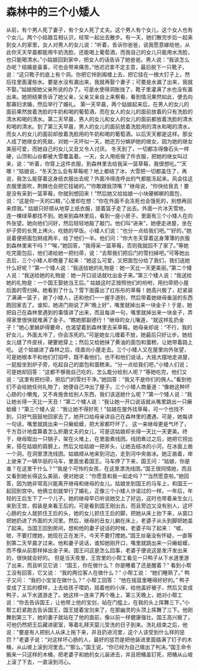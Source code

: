 # 森林中的三个小矮人

从前，有个男人死了妻子，有个女人死了丈夫。这个男人有个女儿，这个女人也有个女儿。两个小姑娘互相认识，经常一起出去散步。有一天，她们散完步后一起来到女人的家里，女人对男人的女儿说：“听着，告诉你爸爸，说我愿意嫁给他，从此你天天早晨都能用牛奶洗脸，还能喝上葡萄酒，而我自己的女儿只能用水洗脸，也只能喝清水。”小姑娘回到家中，把女人的话告诉了她爸爸。男人说：“我该怎么办呢？结婚是喜事，可也会带来痛苦。”他迟迟拿不定主意，最后脱下一只靴子，说：“这只靴子的底上有个洞。你把它拎到阁楼上去，把它挂在一根大钉子上，然后往里面灌些水。要是水没有漏出来，我就再娶个妻子；可要是水漏了出来，我就不娶。”姑娘按她父亲所说的办了。可是水使得洞胀拢了，靴子里灌满了水也没有漏出来。她把结果告诉了她父亲，父亲又亲自上来察看，看到情况果然如此，便去向那寡妇求婚，然后举行了婚礼。 
第一天早晨，两个姑娘起来后，在男人的女儿的面前果然放着洗脸的牛奶和喝的葡萄酒，而在女人的女儿的面前放着的只有洗脸的清水和喝的清水。第二天早晨，男人的女儿和女人的女儿的面前都放着洗脸的清水和喝的清水。到了第三天早晨，男人的女儿的面前放着洗脸用的清水和喝的清水，而女人的女儿的面前却放着洗脸用的牛奶和喝的葡萄酒。以后天天都是这样。那女人成了她继女的死敌，对她一天坏似一天，她还万分嫉妒她的继女，因为她的继女美丽可爱，而她自己的女儿又丑又令人讨厌。 
冬天到了，一切都冻得像石头一样硬，山顶和山谷都被大雪覆盖着。一天，女人用纸做了件衣服，把她的继女叫过来，说：“听着，你穿上这件衣服，到森林里去给我采一篮草莓，我很想吃。”“天哪！”姑娘说，“冬天怎么会有草莓呢？地上都结了冰，大雪把一切都盖住了，再说，我怎么能穿着这身纸衣服出去呢？外面冷得连呼出的气都能冻起来。风会往这衣服里面吹，荆棘也会把它挂破的。”“你敢跟我顶嘴？”继母说，“你快给我去！要是没有采到一篮草莓，你就别想回来！”然后她又给姑娘一小块硬梆梆的面包，说：“这是你一天的口粮，”心里却在想：“你在外面不会冻死也会饿死的，别想再回来烦我。” 
姑娘只好顺从地穿上纸衣服，提着篮子走了出去。外面一片冰天雪地，连一棵绿草都找不到。她来到森林里后，看到一座小房子，里面有三个小矮人在向外张望。她向他们问好，然后轻轻地敲了敲门。他们叫“进来”，她便走进屋，坐在炉子旁的长凳上烤火，吃她的早饭。小矮人们说：“也分一点给我们吧。”“好的，”她说着便把面包掰成两半，给了他们一半。他们问：“你大冬天穿着这身薄薄的衣服到森林里来干吗？”“唉，”她回答，“我得采一篮草莓，否则我就回不了家了。”等她吃完面包后，他们递给她一把扫帚，说：“去帮我们把后门的雪扫掉吧。”可等她出去后，三个小矮人却商量了起来：“她这么可爱，又把面包分给了我们，我们送她什么好呢？”第一个矮人说：“我送给她的礼物是：她一天比一天更美丽。”第二个矮人说：“我送给她的礼物是：她一开口说话就吐出金子来。”第三个矮人说：“我送给她的礼物是：一个国王娶她当王后。” 
姑娘这时正按照他们的吩咐，用扫帚把小屋后面的雪扫掉。她看到了什么？雪下面露出了红彤彤的草莓！她高兴极了，赶紧装了满满一篮子，谢了小矮人，还和他们一一握手道别，然后带着她继母垂涎的东西跑回家去了。谁知，她进门刚说了声“晚上好”，嘴里就掉出来一块金子！于是，她把自己在森林里遇到的事情讲了出来，而且每讲一句，嘴里就掉出来一块金子，弄得家里很快就堆满了金子。“瞧她那副德行！”继母的女儿嚷道，“就这样乱扔金子！”她心里嫉妒得要命，也渴望着到森林里去采草莓。她母亲却说：“不行，我的好女儿，外面太冷了，你会冻死的。”可是她女儿缠着不放，她最后只好让步。她给女儿缝了件皮袄，硬要她穿上；然后又给她抹了黄油的面包和蛋糕，让她带着路上吃。 
这个姑娘进了森林之后，径直向小屋走去。三个小矮人又在屋里向外张望，可是她根本不和他们打招呼，既不看他们，也不和他们说话，大摇大摆地走进屋，一屁股坐到炉子旁，吃起自己的面包和蛋糕来。“分一点给我们吧，”小矮人们说；可是她却回答：“这都不够我自己吃的，怎么能分给别人呢？”等她吃完，他们又说：“这里有把扫帚，把后门的雪扫干净。”她回答：“我又不是你们的佣人。”看到他们不会给她任何礼物了，她便自己冲出了屋子。三个小矮人商量道：“像她这种坏心肠的小懒鬼，又不肯施舍给别人东西，我们该送她什么呢？”第一个矮人说：“我让她长得一天比一天丑！”第二个矮人说：“我让她一开口说话就从嘴里跳出一只癞蛤蟆！”第三个矮人说：“我让她不得好死！”姑娘在屋外找草莓，可一个也找不到，只好气鼓鼓地回家去了。她开口给母亲讲自己在森林里的遭遇，可是，她每讲一句话，嘴里就跳出来一只癞蛤蟆，把大家都吓坏了。 
这一来继母更是气坏了，千方百计地盘算着怎么折磨丈夫的女儿，可是这姑娘却长得一天比一天更美。终于，继母取出一只锅子，架在火堆上，在里面煮线团。线团煮过之后，她把它捞出来，搭在姑娘的肩膀上，然后又给姑娘一把斧头，让她去结冰的小河，在冰面上凿一个洞，在洞里漂洗线团。姑娘顺从地来到河边，走到河中央凿冰。她正凿着，岸上驶来了一辆华丽的马车，里面坐着国王。马车停了下来，国王问：“姑娘，你是谁？在这里干什么？”“我是个可怜的女孩，在这里漂洗线团。”国王很同情她，而且又看到她长得这么美丽，便对她说：“你愿意和我一起走吗？”“当然愿意啦。”她回答，因为她非常高兴能离开继母和继母的女儿。姑娘坐到国王的马车上，和国王一起回到宫中。他俩立刻就举行了婚礼，正像三个小矮人许诺过的一样。一年后，年轻的王后生下了一个儿子。她的继母早已听说她交上了好运，这时也带着亲生女儿来到王宫，假装是来看王后的。可是看到国王刚出去，而且旁边又没有别人，这坏心肠的女人就抓住王后的头，她的女儿抓住王后的脚，把她从床上抬下来，从窗口把她扔进了外面的大河里。然后，继母的丑女儿躺在床上，老婆子从头到脚把她盖了起来。当国王回到房间，想和他的妻子说话的时候，老婆子叫了起来： 
“嘘，唬，不要打搅她，她现在正在发汗。今天不要打搅她。”国王丝毫没有怀疑，一直等到第二天早晨才过来。他和妻子说话，谁知她刚开口，嘴里就跳出来一只癞蛤蟆，而不像从前那样掉出金子来。国王问这是怎么回事，老婆子便说这是发汗发出来的，很快就会好的。 
但是当天夜里，王宫里的小帮工看见一只鸭子从下水道里游了出来，而且听见它说： 
“国王，你在做什么？ 
你是睡着了还是醒着？” 
看到小帮工没有回答，它又说： 
“我的两位客人在做什么？” 
小帮工说： 
“她们睡熟了。” 
鸭子又问： 
“我的小宝宝在做什么？” 
小帮工回答： 
“他在摇篮里睡得好好的。” 
鸭子变成了王后的模样，上去给孩子喂奶，摇着他的小床，给他盖好被子，然后又变成鸭子，从下水道游走了。她这样一连来了两个晚上，第三天晚上，她对小帮工说：“你去告诉国王，让他带上他的宝剑，站在门槛上，在我的头上挥舞三下。”小帮工赶紧跑去告诉国王，国王提着宝剑来了，在那幽灵的头顶上挥舞了三下。他刚舞到第三下，她的妻子就站在了他的面前，像以前一样健康强壮。国王高兴极了，可他仍然把王后藏进密室，等着礼拜天婴儿受洗的日子到来。洗礼结束之后，他说：“要是有人把别人从床上拖下来，并且扔进河里，这个人该受到什么样的惩罚？”老婆子说：“对这样坏心肠的人，最好的惩罚是把他装进里面插满了钉子的木桶，从山坡上滚到河里去。”“那么，”国王说，“你已经为自己做出了判决。”国王命令搬来一只这样的木桶，把老婆子和她的女儿装进去，并且把桶盖钉死，把桶从山坡上滚了下去，一直滚到河心。 

